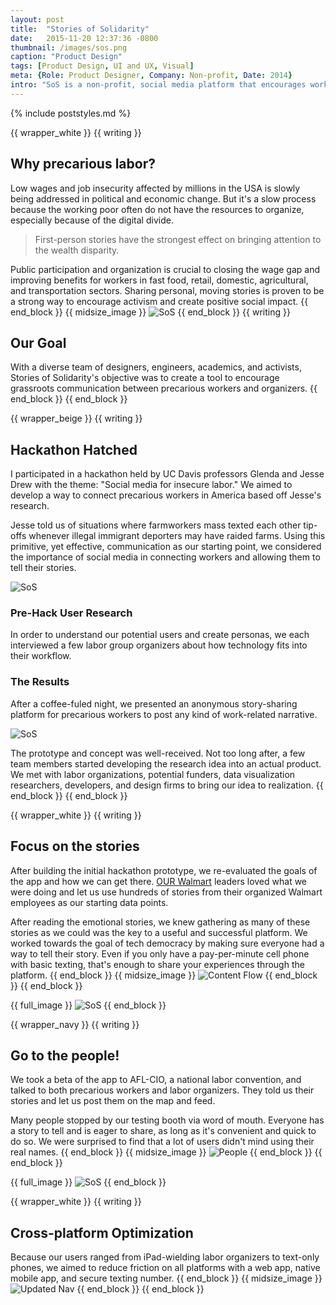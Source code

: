 ```yaml
---
layout: post
title:  "Stories of Solidarity"
date:   2015-11-20 12:37:36 -0800
thumbnail: /images/sos.png
caption: "Product Design"
tags: [Product Design, UI and UX, Visual]
meta: {Role: Product Designer, Company: Non-profit, Date: 2014}
intro: "SoS is a non-profit, social media platform that encourages workers in the low-wage, precarious workforce to build new forms of solidarity. It provides a way to anonymously speak up and safely organize."
---
```

{% include poststyles.md %}

{{ wrapper_white }}
{{ writing }}
## Why precarious labor?
Low wages and job insecurity affected by millions in the USA is slowly being addressed in political and economic change. But it's a slow process because the working poor often do not have the resources to organize, especially because of the digital divide.

>First-person stories have the strongest effect on bringing attention to the wealth disparity.

Public participation and organization is crucial to closing the wage gap and improving benefits for workers in fast food, retail, domestic, agricultural, and transportation sectors. Sharing personal, moving stories is proven to be a strong way to encourage activism and create positive social impact.
{{ end_block }}
{{ midsize_image }}
![SoS](/assets/sos-logo.jpg)
{{ end_block }}
{{ writing }}
## Our Goal
With a diverse team of designers, engineers, academics, and activists, Stories of Solidarity's objective was to create a tool to encourage grassroots communication between precarious workers and organizers.
{{ end_block }}
{{ end_block }}

{{ wrapper_beige }}
{{ writing }}
## Hackathon Hatched
I participated in a hackathon held by UC Davis professors Glenda and Jesse Drew with the theme: "Social media for insecure labor." We aimed to develop a way to connect precarious workers in America based off Jesse's research.

Jesse told us of situations where farmworkers mass texted each other tip-offs whenever illegal immigrant deporters may have raided farms. Using this primitive, yet effective, communication as our starting point, we considered the importance of social media in connecting workers and allowing them to tell their stories.

![SoS](/assets/sos-crew.jpg)

### Pre-Hack User Research
In order to understand our potential users and create personas, we each interviewed a few labor group organizers about how technology fits into their workflow.

### The Results
After a coffee-fuled night, we presented an anonymous story-sharing platform for precarious workers to post any kind of work-related narrative.

![SoS](/assets/sos-hack.png)

The prototype and concept was well-received. Not too long after, a few team members started developing the research idea into an actual product. We met with labor organizations, potential funders, data visualization researchers, developers, and design firms to bring our idea to realization.
{{ end_block }}
{{ end_block }}

{{ wrapper_white }}
{{ writing }}
## Focus on the stories
After building the initial hackathon prototype, we re-evaluated the goals of the app and how we can get there. [OUR Walmart](http://www.forrespect.org) leaders loved what we were doing and let us use hundreds of stories from their organized Walmart employees as our starting data points.

After reading the emotional stories, we knew gathering as many of these stories as we could was the key to a useful and successful platform. We worked towards the goal of tech democracy by making sure everyone had a way to tell their story. Even if you only have a pay-per-minute cell phone with basic texting, that's enough to share your experiences through the platform.
{{ end_block }}
{{ midsize_image }}
![Content Flow](/assets/sos-content.jpg)
{{ end_block }}
{{ end_block }}

{{ full_image }}
![SoS](/assets/sos-stories.png)
{{ end_block }}

{{ wrapper_navy }}
{{ writing }}
## Go to the people!
We took a beta of the app to AFL-CIO, a national labor convention, and talked to both precarious workers and labor organizers. They told us their stories and let us post them on the map and feed.

Many people stopped by our testing booth via word of mouth. Everyone has a story to tell and is eager to share, as long as it's convenient and quick to do so. We were surprised to find that a lot of users didn't mind using their real names.
{{ end_block }}
{{ midsize_image }}
![People](/assets/sos-people.jpg)
{{ end_block }}
{{ end_block }}

{{ full_image }}
![SoS](/assets/sos-platforms.jpg)
{{ end_block }}

{{ wrapper_white }}
{{ writing }}
## Cross-platform Optimization
Because our users ranged from iPad-wielding labor organizers to text-only phones, we aimed to reduce friction on all platforms with a web app, native mobile app, and secure texting number.
{{ end_block }}
{{ midsize_image }}
![Updated Nav](/assets/sos-topnav.png)
{{ end_block }}
{{ end_block }}
